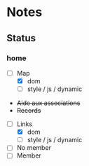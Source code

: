 # Notes

## Status

### home

- [ ] Map
  - [x] dom
  - [ ] style / js / dynamic
- ~~Aide aux associations~~
- ~~Records~~
- [ ] Links
  - [x] dom
  - [ ] style / js / dynamic
- [ ] No member
- [ ] Member
